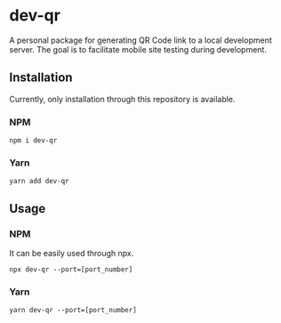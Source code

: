 # dev-qr
A personal package for generating QR Code link to a local development server. The goal is to facilitate mobile site testing during development.

## Installation

Currently, only installation through this repository is available.

### NPM

```
npm i dev-qr
```

### Yarn

```
yarn add dev-qr
```


## Usage

### NPM

It can be easily used through npx.

```
npx dev-qr --port=[port_number]
```

### Yarn

```
yarn dev-qr --port=[port_number]
```
